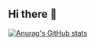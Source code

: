 ## Hi there 👋
[![Anurag's GitHub stats](https://github-readme-stats.vercel.app/api?username=ili0n)](https://github.com/anuraghazra/github-readme-stats)
<!--
**ili0n/ili0n** is a ✨ _special_ ✨ repository because its `README.md` (this file) appears on your GitHub profile.

Here are some ideas to get you started:

- 🔭 I’m currently working on ...
- 🌱 I’m currently learning ...
- 👯 I’m looking to collaborate on ...
- 🤔 I’m looking for help with ...
- 💬 Ask me about ...
- 📫 How to reach me: ...
- 😄 Pronouns: ...
- ⚡ Fun fact: ...
-->
